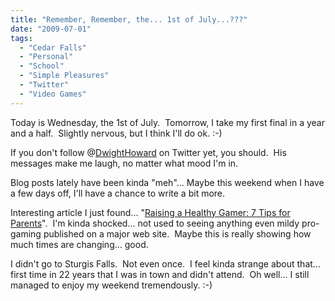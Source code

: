 ```yaml
---
title: "Remember, Remember, the... 1st of July...???"
date: "2009-07-01"
tags:
  - "Cedar Falls"
  - "Personal"
  - "School"
  - "Simple Pleasures"
  - "Twitter"
  - "Video Games"
---
```


Today is Wednesday, the 1st of July.  Tomorrow, I take my first final in a year and a half.  Slightly nervous, but I think I'll do ok. :-)

If you don't follow @[DwightHoward](http://www.twitter.com/DwightHoward) on Twitter yet, you should.  His messages make me laugh, no matter what mood I'm in.

Blog posts lately have been kinda "meh"... Maybe this weekend when I have a few days off, I'll have a chance to write a bit more.

Interesting article I just found... "[Raising a Healthy Gamer: 7 Tips for Parents](http://arstechnica.com/gaming/news/2009/06/parenting-and-video-games.ars)".  I'm kinda shocked... not used to seeing anything even mildy pro-gaming published on a major web site.  Maybe this is really showing how much times are changing... good.

I didn't go to Sturgis Falls.  Not even once.  I feel kinda strange about that... first time in 22 years that I was in town and didn't attend.  Oh well... I still managed to enjoy my weekend tremendously. :-)
